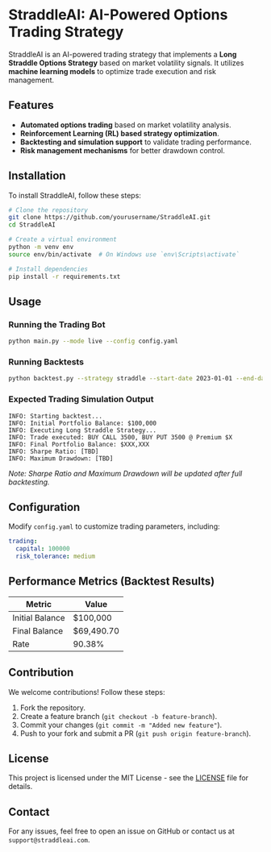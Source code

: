 # StraddleAI: AI-Powered Options Trading Strategy

StraddleAI is an AI-powered trading strategy that implements a **Long Straddle Options Strategy** based on market volatility signals. It utilizes **machine learning models** to optimize trade execution and risk management.

## Features

- **Automated options trading** based on market volatility analysis.
- **Reinforcement Learning (RL) based strategy optimization**.
- **Backtesting and simulation support** to validate trading performance.
- **Risk management mechanisms** for better drawdown control.

## Installation

To install StraddleAI, follow these steps:

```sh
# Clone the repository
git clone https://github.com/yourusername/StraddleAI.git
cd StraddleAI

# Create a virtual environment
python -m venv env
source env/bin/activate  # On Windows use `env\Scripts\activate`

# Install dependencies
pip install -r requirements.txt
```

## Usage

### Running the Trading Bot
```sh
python main.py --mode live --config config.yaml
```

### Running Backtests
```sh
python backtest.py --strategy straddle --start-date 2023-01-01 --end-date 2023-12-31
```

### Expected Trading Simulation Output
```
INFO: Starting backtest...
INFO: Initial Portfolio Balance: $100,000
INFO: Executing Long Straddle Strategy...
INFO: Trade executed: BUY CALL 3500, BUY PUT 3500 @ Premium $X
INFO: Final Portfolio Balance: $XXX,XXX
INFO: Sharpe Ratio: [TBD]
INFO: Maximum Drawdown: [TBD]
```
*Note: Sharpe Ratio and Maximum Drawdown will be updated after full backtesting.*

## Configuration

Modify `config.yaml` to customize trading parameters, including:
```yaml
trading:
  capital: 100000
  risk_tolerance: medium
```

## Performance Metrics (Backtest Results)
| Metric             | Value |
|--------------------|-------|
| Initial Balance   | $100,000 |
| Final Balance     | $69,490.70 |
| Rate | 90.38% |

## Contribution

We welcome contributions! Follow these steps:

1. Fork the repository.
2. Create a feature branch (`git checkout -b feature-branch`).
3. Commit your changes (`git commit -m "Added new feature"`).
4. Push to your fork and submit a PR (`git push origin feature-branch`).

## License
This project is licensed under the MIT License - see the [LICENSE](LICENSE) file for details.

## Contact
For any issues, feel free to open an issue on GitHub or contact us at `support@straddleai.com`.
